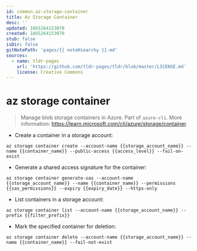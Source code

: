 ```yaml
---
id: common.az-storage-container
title: Az Storage Container
desc: ''
updated: 1665264153070
created: 1665264153070
stub: false
isDir: false
gitNotePath: 'pages/{{ noteHiearchy }}.md'
sources:
  - name: tldr-pages
    url: 'https://github.com/tldr-pages/tldr/blob/master/LICENSE.md'
    license: Creative Commons
---
```

# az storage container

> Manage blob storage containers in Azure.
> Part of `azure-cli`.
> More information: <https://learn.microsoft.com/cli/azure/storage/container>.

- Create a container in a storage account:

`az storage container create --account-name {{storage_account_name}} --name {{container_name}} --public-access {{access_level}} --fail-on-exist`

- Generate a shared access signature for the container:

`az storage container generate-sas --account-name {{storage_account_name}} --name {{container_name}} --permissions {{sas_permissions}} --expiry {{expiry_date}} --https-only`

- List containers in a storage account:

`az storage container list --account-name {{storage_account_name}} --prefix {{filter_prefix}}`

- Mark the specified container for deletion:

`az storage container delete --account-name {{storage_account_name}} --name {{container_name}} --fail-not-exist`

